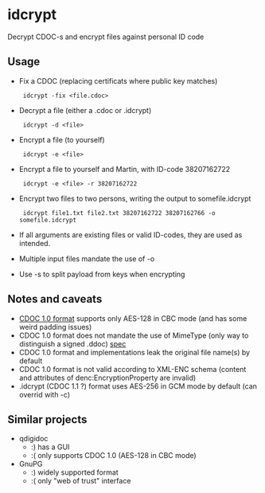 # idcrypt
Decrypt CDOC-s and encrypt files against personal ID code

## Usage
 * Fix a CDOC (replacing certificats where public key matches)

        idcrypt -fix <file.cdoc>

 * Decrypt a file (either a .cdoc or .idcrypt)

        idcrypt -d <file>

 * Encrypt a file (to yourself)

        idcrypt -e <file>

 * Encrypt a file to yourself and Martin, with ID-code 38207162722
 
        idcrypt -e <file> -r 38207162722

 * Encrypt two files to two persons, writing the output to somefile.idcrypt

        idcrypt file1.txt file2.txt 38207162722 38207162766 -o somefile.idcrypt 
 
 * If all arguments are existing files or valid ID-codes, they are used as intended.
 * Multiple input files mandate the use of -o
 * Use -s to split payload from keys when encrypting

## Notes and caveats
 * [CDOC 1.0 format](http://id.ee/public/SK-CDOC-1.0-20120625_EN.pdf) supports only AES-128 in CBC mode (and has some weird padding issues)
 * CDOC 1.0 format does not mandate the use of MimeType (only way to distinguish a signed .ddoc) [spec](https://www.w3.org/TR/2002/REC-xmlenc-core-20021210/Overview.html#sec-EncryptedType)
 * CDOC 1.0 format and implementations leak the original file name(s) by default
 * CDOC 1.0 format is not valid according to XML-ENC schema (content and attributes of denc:EncryptionProperty are invalid)
 * .idcrypt (CDOC 1.1 ?) format uses AES-256 in GCM mode by default (can overrid with -c)

## Similar projects
 * qdigidoc
   * :) has a GUI  
   * :( only supports CDOC 1.0 (AES-128 in CBC mode)
 * GnuPG
   * :) widely supported format
   * :( only "web of trust" interface
